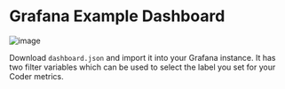 # Grafana Example Dashboard

![image](https://github.com/onchainengineering/hmi-wirtual/assets/6332295/00135fb6-5678-42c2-8679-a20f345ff197)

Download `dashboard.json` and import it into your Grafana instance. It has two
filter variables which can be used to select the label you set for your Coder
metrics.
